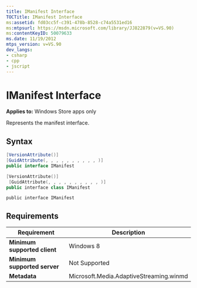 ```yaml
---
title: IManifest Interface
TOCTitle: IManifest Interface
ms:assetid: fd03cc5f-c391-478b-8528-c74a5531ed16
ms:mtpsurl: https://msdn.microsoft.com/library/JJ822879(v=VS.90)
ms:contentKeyID: 50079633
ms.date: 11/19/2012
mtps_version: v=VS.90
dev_langs:
- csharp
- cpp
- jscript
---
```


# IManifest Interface

**Applies to:** Windows Store apps only

Represents the manifest interface.

## Syntax

```csharp
[VersionAttribute()]
[GuidAttribute(, , , , , , , , , , )] 
public interface IManifest
```

```cpp
[VersionAttribute()]
 [GuidAttribute(, , , , , , , , , , )] 
public interface class IManifest
```

```jscript
public interface IManifest
```

## Requirements

|Requirement|Description|
|--- |--- |
|**Minimum supported client**|Windows 8|
|**Minimum supported server**|Not Supported|
|**Metadata**|Microsoft.Media.AdaptiveStreaming.winmd|
